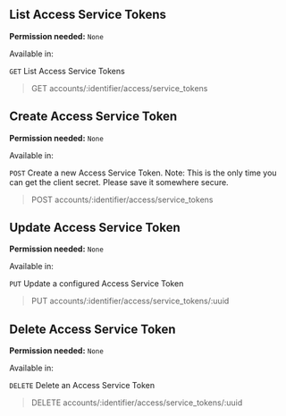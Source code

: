 ## List Access Service Tokens

**Permission needed:** `None`

Available in:



`GET` List Access Service Tokens

> GET accounts/:identifier/access/service_tokens


## Create Access Service Token

**Permission needed:** `None`

Available in:



`POST` Create a new Access Service Token. Note: This is the only time you can get the client secret. Please save it somewhere secure.

> POST accounts/:identifier/access/service_tokens


## Update Access Service Token

**Permission needed:** `None`

Available in:



`PUT` Update a configured Access Service Token

> PUT accounts/:identifier/access/service_tokens/:uuid


## Delete Access Service Token

**Permission needed:** `None`

Available in:



`DELETE` Delete an Access Service Token

> DELETE accounts/:identifier/access/service_tokens/:uuid
